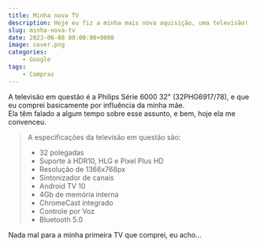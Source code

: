 ```yaml
---
title: Minha nova TV
description: Hoje eu fiz a minha mais nova aquisição, uma televisão! 
slug: minha-nova-tv
date: 2023-06-08 00:00:00+0000
image: cover.png
categories:
    - Google
tags:
    - Compras
---
```



A televisão em questão é a Philips Série 6000 32" (32PHG6917/78), e que eu comprei basicamente por influência da minha mãe.  
Ela têm falado a algum tempo sobre esse assunto, e bem, hoje ela me convenceu.  

>    A especificações da televisão em questão são:  
>
> - 32 polegadas  
> - Suporte à HDR10, HLG e Pixel Plus HD  
> - Resolução de 1366x768px  
> - Sintonizador de canais  
> - Android TV 10  
> - 4Gb de memória interna  
> - ChromeCast integrado  
> - Controle por Voz  
> - Bluetooth 5.0  

Nada mal para a minha primeira TV que comprei, eu acho…  

